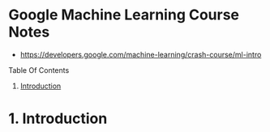 # Google Machine Learning Course Notes
* https://developers.google.com/machine-learning/crash-course/ml-intro

Table Of Contents
1. [Introduction](#introduction)



<a name="introduction"></a>
# 1. Introduction

